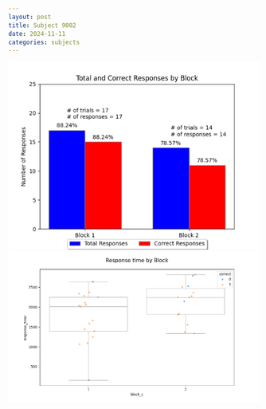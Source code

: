 ```yaml
---
layout: post
title: Subject 9002
date: 2024-11-11
categories: subjects
---
```


![](data/9002/run-3/9002_ATS_responses.png)
![](data/9002/run-3/9002_ATS_rt.png)

